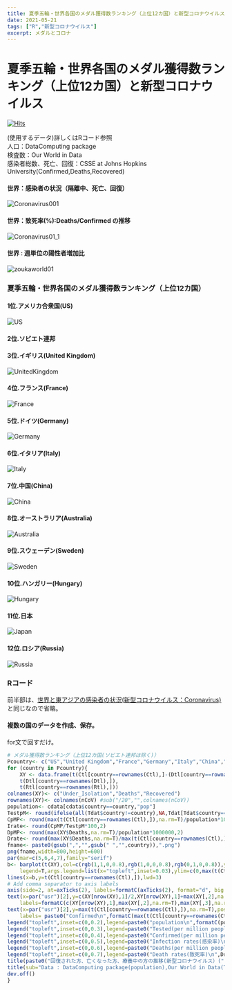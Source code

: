```yaml
---
title: 夏季五輪・世界各国のメダル獲得数ランキング（上位12カ国）と新型コロナウイルス(Coronavirus)
date: 2021-05-21
tags: ["R","新型コロナウイルス"]
excerpt: メダルとコロナ
---
```


# 夏季五輪・世界各国のメダル獲得数ランキング（上位12カ国）と新型コロナウイルス

[![Hits](https://hits.seeyoufarm.com/api/count/incr/badge.svg?url=https%3A%2F%2Fgitpress.io%2F%40statrstart%2FCoronavirus20&count_bg=%2379C83D&title_bg=%23555555&icon=&icon_color=%23E7E7E7&title=hits&edge_flat=false)](https://hits.seeyoufarm.com)

(使用するデータ)詳しくはRコード参照  
人口：DataComputing package  
検査数：Our World in Data  
感染者総数、死亡、回復：CSSE at Johns Hopkins University(Confirmed,Deaths,Recovered)  

#### 世界：感染者の状況（隔離中、死亡、回復）

![Coronavirus001](https://raw.githubusercontent.com/statrstart/statrstart.github.com/master/source/images/Coronavirus001.png)

#### 世界：致死率(%):Deaths/Confirmed の推移

![Coronavirus01_1](https://raw.githubusercontent.com/statrstart/statrstart.github.com/master/source/images/Coronavirus01_1.png)

#### 世界 : 週単位の陽性者増加比

![zoukaworld01](https://raw.githubusercontent.com/statrstart/statrstart.github.com/master/source/images/zoukaworld01.png)

### 夏季五輪・世界各国のメダル獲得数ランキング（上位12カ国）

#### 1位.アメリカ合衆国(US)

![US](https://raw.githubusercontent.com/statrstart/statrstart.github.com/master/source/images/US.png)

#### 2位.ソビエト連邦

#### 3位.イギリス(United Kingdom)

![UnitedKingdom](https://raw.githubusercontent.com/statrstart/statrstart.github.com/master/source/images/UnitedKingdom.png)

#### 4位.フランス(France)

![France](https://raw.githubusercontent.com/statrstart/statrstart.github.com/master/source/images/France.png)

#### 5位.ドイツ(Germany)

![Germany](https://raw.githubusercontent.com/statrstart/statrstart.github.com/master/source/images/Germany.png)

#### 6位.イタリア(Italy)

![Italy](https://raw.githubusercontent.com/statrstart/statrstart.github.com/master/source/images/Italy.png)

#### 7位.中国(China)

![China](https://raw.githubusercontent.com/statrstart/statrstart.github.com/master/source/images/China.png)

#### 8位.オーストラリア(Australia)

![Australia](https://raw.githubusercontent.com/statrstart/statrstart.github.com/master/source/images/Australia.png)

#### 9位.スウェーデン(Sweden)

![Sweden](https://raw.githubusercontent.com/statrstart/statrstart.github.com/master/source/images/Sweden.png)

#### 10位.ハンガリー(Hungary)

![Hungary](https://raw.githubusercontent.com/statrstart/statrstart.github.com/master/source/images/Hungary.png)

#### 11位.日本

![Japan](https://raw.githubusercontent.com/statrstart/statrstart.github.com/master/source/images/Japan.png)

#### 12位.ロシア(Russia)

![Russia](https://raw.githubusercontent.com/statrstart/statrstart.github.com/master/source/images/Russia.png)

### Rコード

前半部は、[世界と東アジアの感染者の状況(新型コロナウイルス：Coronavirus)](https://gitpress.io/@statrstart/Coronavirus15)と同じなので省略。


#### 複数の国のデータを作成、保存。
for文で回すだけ。

```R
# メダル獲得数ランキング（上位12カ国(ソビエト連邦は除く)）
Pcountry<- c("US","United Kingdom","France","Germany","Italy","China","Australia","Sweden","Hungary","Japan","Russia")
for (country in Pcountry){
	XY <- data.frame(t(Ctl[country==rownames(Ctl),]-(Dtl[country==rownames(Dtl),] + Rtl[country==rownames(Rtl),])), 
	t(Dtl[country==rownames(Dtl),]), 
	t(Rtl[country==rownames(Rtl),]))
colnames(XY)<- c("Under_Isolation","Deaths","Recovered")
rownames(XY)<- colnames(nCoV) #sub("/20","",colnames(nCoV))
population<- cdata[cdata$country==country,"pop"]
TestpM<- round(ifelse(all(Tdat$country!=country),NA,Tdat[Tdat$country==country,"total_tests"])/population*1000000,0)
CpMP<- round(max(t(Ctl[country==rownames(Ctl),]),na.rm=T)/population*1000000,2)
Irate<- round(CpMP/TestpM*100,2)
DpMP<- round(max(XY$Deaths,na.rm=T)/population*1000000,2)
Drate<- round(max(XY$Deaths,na.rm=T)/max(t(Ctl[country==rownames(Ctl),]),na.rm=T)*100,2)
fname<- paste0(gsub(",","",gsub(" ","",country)),".png")
png(fname,width=800,height=600)
par(mar=c(5,6,4,7),family="serif")
b<- barplot(t(XY),col=c(rgb(1,1,0,0.8),rgb(1,0,0,0.8),rgb(0,1,0,0.8)),yaxt="n",
	legend=T,args.legend=list(x="topleft",inset=0.03),ylim=c(0,max(t(Ctl[country==rownames(Ctl),]),na.rm=T)*1.1))
lines(x=b,y=t(Ctl[country==rownames(Ctl),]),lwd=3)
# Add comma separator to axis labels
axis(side=2, at=axTicks(2), labels=formatC(axTicks(2), format="d", big.mark=','),las=1) 
text(x=par("usr")[2],y=c(XY[nrow(XY),1]/2,XY[nrow(XY),1]+max(XY[,2],na.rm=T)/2,XY[nrow(XY),1]+max(XY[,2],na.rm=T)+max(XY[,3],na.rm=T)/2),
	labels=formatC(c(XY[nrow(XY),1],max(XY[,2],na.rm=T),max(XY[,3],na.rm=T)),format="d", big.mark=','),xpd=T)
text(x=par("usr")[2],y=max(t(Ctl[country==rownames(Ctl),]),na.rm=T),pos=3,
	labels= paste0("Confirmed\n",formatC(max(t(Ctl[country==rownames(Ctl),]),na.rm=T), format="d", big.mark=',')),col="darkgreen",xpd=T)
legend("topleft",inset=c(0,0.2),legend=paste0("population\n",formatC(population,format="d",big.mark=',')),bty="n",cex=1.2)
legend("topleft",inset=c(0,0.3),legend=paste0("Tested(per million people)\n",formatC(TestpM,format="d",big.mark=',')),bty="n",cex=1.2)
legend("topleft",inset=c(0,0.4),legend=paste0("Confirmed(per million people)\n",CpMP),bty="n",cex=1.2,text.col="darkgreen")
legend("topleft",inset=c(0,0.5),legend=paste0("Infection rates(感染率)\n",Irate," %"),bty="n",cex=1.2,text.col="darkgreen")
legend("topleft",inset=c(0,0.6),legend=paste0("Deaths(per million people)\n",DpMP),bty="n",cex=1.2,text.col="red")
legend("topleft",inset=c(0,0.7),legend=paste0("Death rates(致死率)\n",Drate," %"),bty="n",cex=1.2,text.col="red")
title(paste0("回復された方、亡くなった方、療養中の方の推移(新型コロナウイルス）(",country,")"),cex.main=1.5)
title(sub="Data : DataComputing package(population),Our World in Data(Tested),CSSE at Johns Hopkins University(Confirmed,Deaths,Recovered)",line=3)
dev.off()
}
```
